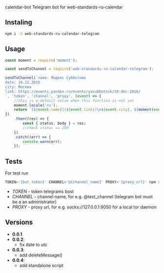 calendar-bot
Telegram bot for web-standards-ru-calendar

## Instaling

```bash
npm i -S web-standards-ru-calendar-telegram
```

## Usage

```javascript
const moment = require('moment');

const sendToChannel = require('web-standards-ru-calendar-telegram');

sendToChannel(`name: Яндекс Субботник
date: 10.12.2016
city: Москва
link: https://events.yandex.ru/events/yasubbotnik/10-dec-2016/
`, 'token', 'channel', 'proxy', (event) => {
    //this is a default value when this function is not set
    moment.locale('ru');
    return `[${event.name}](${event.link})\n${event.city}, ${moment(event.start).utc().format('DD MMMM YYYY')}`);
})
    .then((res) => {
        const { status, body } = res;
        //check status == 200
    })
    .catch((err) => {
        console.warn(err);
    });

```

## Tests

For test run

```javascript
TOKEN='{bot_token}' CHANNEL='@{channel_name}' PROXY='{proxy_url}' npm run test
```

- *TOKEN* - token telegrams bost
- *CHANNEL* - channel name, for e.g. @test_channel (telegram bot must be a an administrator)
- *PROXY* - proxy url, for e.g. socks://127.0.0.1:9050 for a local tor daemon

## Versions

- **0.0.1**
- **0.0.2**:
    - fix date to utc
- **0.0.3**:
    - add deleteMessage()
- **0.0.4**:
    - add standalone script

